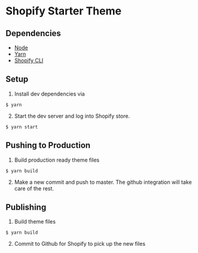 # Shopify Starter Theme

## Dependencies

-   [Node](http://nodejs.org/)
-   [Yarn](https://yarnpkg.com/en/)
-   [Shopify CLI](https://shopify.dev/docs/api/shopify-cli/theme)

## Setup

1. Install dev dependencies via

```
$ yarn
```

2. Start the dev server and log into Shopify store.

```
$ yarn start
```

## Pushing to Production

1. Build production ready theme files

```
$ yarn build
```

2. Make a new commit and push to master. The github integration will take care of the rest.

## Publishing

1. Build theme files

```
$ yarn build
```

2. Commit to Github for Shopify to pick up the new files
